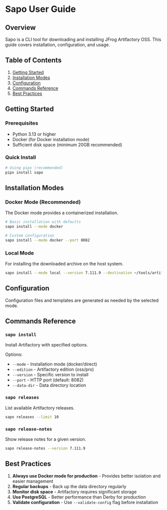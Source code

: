 # Sapo User Guide

## Overview

Sapo is a CLI tool for downloading and installing JFrog Artifactory OSS. This guide covers installation, configuration, and usage.

## Table of Contents

1. [Getting Started](#getting-started)
2. [Installation Modes](#installation-modes)
3. [Configuration](#configuration)
4. [Commands Reference](#commands-reference)
5. [Best Practices](#best-practices)

## Getting Started

### Prerequisites
- Python 3.13 or higher
- Docker (for Docker installation mode)
- Sufficient disk space (minimum 20GB recommended)

### Quick Install
```bash
# Using pipx (recommended)
pipx install sapo
```

## Installation Modes

### Docker Mode (Recommended)
The Docker mode provides a containerized installation.

```bash
# Basic installation with defaults
sapo install --mode docker

# Custom configuration
sapo install --mode docker --port 8082
```

### Local Mode
For installing the downloaded archive on the host system.

```bash
sapo install --mode local --version 7.111.9 --destination ~/tools/artifactory
```

## Configuration
Configuration files and templates are generated as needed by the selected mode.

## Commands Reference

### `sapo install`
Install Artifactory with specified options.

Options:
- `--mode` - Installation mode (docker/direct)
- `--edition` - Artifactory edition (oss/pro)
- `--version` - Specific version to install
- `--port` - HTTP port (default: 8082)
- `--data-dir` - Data directory location

### `sapo releases`
List available Artifactory releases.

```bash
sapo releases --limit 10
```

### `sapo release-notes`
Show release notes for a given version.

```bash
sapo release-notes --version 7.111.9
```

## Best Practices

1. **Always use Docker mode for production** - Provides better isolation and easier management
2. **Regular backups** - Back up the data directory regularly
3. **Monitor disk space** - Artifactory requires significant storage
4. **Use PostgreSQL** - Better performance than Derby for production
5. **Validate configuration** - Use `--validate-config` flag before installation
